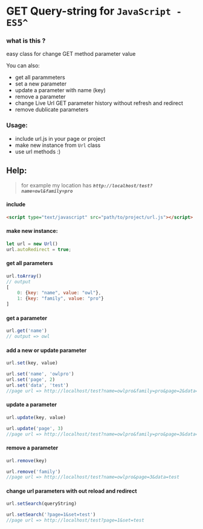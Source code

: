 # GET Query-string for ```JavaScript - ES5^```

### what is this ?
easy class for change GET method parameter value


You can also:
  - get all parammeters
  - set a new parameter
  - update a parameter with name (key)
  - remove a parameter
  - change Live Url GET parameter history without refresh and redirect
  - remove dublicate parameters

### Usage:
  - include url.js in your page or project
  - make new instance from ```Url``` class
  - use url methods :)

## Help:
>for example my location has ***```http://localhost/test?name=owl&family=pro```***
#### include
``` html
<script type="text/javascript" src="path/to/project/url.js"></script>
```
#### make new instance:
``` js
let url = new Url()
url.autoRedirect = true;
```
#### get all parameters
``` js
url.toArray()
// output
[
    0: {key: "name", value: "owl"},
    1: {key: "family", value: "pro"}
]
```

#### get a parameter
``` js
url.get('name')
// output => owl
```

#### add a new or update parameter
``` js
url.set(key, value)

url.set('name', 'owlpro')
url.set('page', 2)
url.set('data', 'test')
//page url => http://localhost/test?name=owlpro&family=pro&page=2&data=test
```
#### update a parameter
``` js
url.update(key, value)

url.update('page', 3)
//page url => http://localhost/test?name=owlpro&family=pro&page=3&data=test
```
#### remove a parameter
``` js
url.remove(key)

url.remove('family')
//page url => http://localhost/test?name=owlpro&page=3&data=test
```

#### change url parameters with out reload and redirect
``` js
url.setSearch(queryString)

url.setSearch('?page=1&set=test')
//page url => http://localhost/test?page=1&set=test
```
